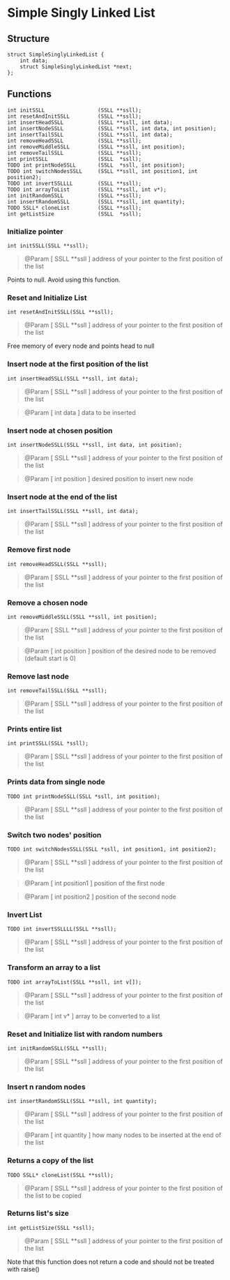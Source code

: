 # Simple Singly Linked List

## Structure

    struct SimpleSinglyLinkedList {
        int data;
        struct SimpleSinglyLinkedList *next;
    };

## Functions

    int initSSLL                 (SSLL **ssll);
    int resetAndInitSSLL         (SSLL **ssll);
    int insertHeadSSLL           (SSLL **ssll, int data);
    int insertNodeSSLL           (SSLL **ssll, int data, int position);
    int insertTailSSLL           (SSLL **ssll, int data);
    int removeHeadSSLL           (SSLL **ssll);
    int removeMiddleSSLL         (SSLL **ssll, int position);
    int removeTailSSLL           (SSLL **ssll);
    int printSSLL                (SSLL  *ssll);
    TODO int printNodeSSLL       (SSLL  *ssll, int position);
    TODO int switchNodesSSLL     (SSLL **ssll, int position1, int position2);
    TODO int invertSSLLLL        (SSLL **ssll);
    TODO int arrayToList         (SSLL **ssll, int v*);
    int initRandomSSLL           (SSLL **ssll);
    int insertRandomSSLL         (SSLL **ssll, int quantity);
    TODO SSLL* cloneList         (SSLL **ssll);
    int getListSize              (SSLL  *ssll);

### Initialize pointer

    int initSSLL(SSLL **ssll);

>@Param \[ SSLL **ssll \] address of your pointer to the first position of the list

Points to null. Avoid using this function.

### Reset and Initialize List

    int resetAndInitSSLL(SSLL **ssll);

>@Param \[ SSLL **ssll \] address of your pointer to the first position of the list

Free memory of every node and points head to null

### Insert node at the first position of the list

    int insertHeadSSLL(SSLL **ssll, int data);

>@Param \[ SSLL **ssll \] address of your pointer to the first position of the list

>@Param \[ int data \] data to be inserted

### Insert node at chosen position

    int insertNodeSSLL(SSLL **ssll, int data, int position);

>@Param \[ SSLL **ssll \] address of your pointer to the first position of the list

>@Param \[ int position \] desired position to insert new node

### Insert node at the end of the list

    int insertTailSSLL(SSLL **ssll, int data);

>@Param \[ SSLL **ssll \] address of your pointer to the first position of the list

### Remove first node

    int removeHeadSSLL(SSLL **ssll);

>@Param \[ SSLL **ssll \] address of your pointer to the first position of the list

### Remove a chosen node

    int removeMiddleSSLL(SSLL **ssll, int position);

>@Param \[ SSLL **ssll \] address of your pointer to the first position of the list

>@Param \[ int position \] position of the desired node to be removed (default start is 0)

### Remove last node

    int removeTailSSLL(SSLL **ssll);

>@Param \[ SSLL **ssll \] address of your pointer to the first position of the list

### Prints entire list

    int printSSLL(SSLL *ssll);

>@Param \[ SSLL **ssll \] address of your pointer to the first position of the list

### Prints data from single node

    TODO int printNodeSSLL(SSLL *ssll, int position);

>@Param \[ SSLL **ssll \] address of your pointer to the first position of the list

### Switch two nodes' position

    TODO int switchNodesSSLL(SSLL *ssll, int position1, int position2);

>@Param \[ SSLL **ssll \] address of your pointer to the first position of the list

>@Param \[ int position1 \] position of the first node

>@Param \[ int position2 \] position of the second node

### Invert List

    TODO int invertSSLLLL(SSLL **ssll);

>@Param \[ SSLL **ssll \] address of your pointer to the first position of the list

### Transform an array to a list

    TODO int arrayToList(SSLL **ssll, int v[]);

>@Param \[ SSLL **ssll \] address of your pointer to the first position of the list

>@Param \[ int v* \] array to be converted to a list

### Reset and Initialize list with random numbers

    int initRandomSSLL(SSLL **ssll);

>@Param \[ SSLL **ssll \] address of your pointer to the first position of the list

### Insert n random nodes

    int insertRandomSSLL(SSLL **ssll, int quantity);

>@Param \[ SSLL **ssll \] address of your pointer to the first position of the list

>@Param \[ int quantity \] how many nodes to be inserted at the end of the list

### Returns a copy of the list

    TODO SSLL* cloneList(SSLL **ssll);

>@Param \[ SSLL **ssll \] address of your pointer to the first position of the list to be copied

### Returns list's size

    int getListSize(SSLL *ssll);

>@Param \[ SSLL **ssll \] address of your pointer to the first position of the list

Note that this function does not return a code and should not be treated with raise()
